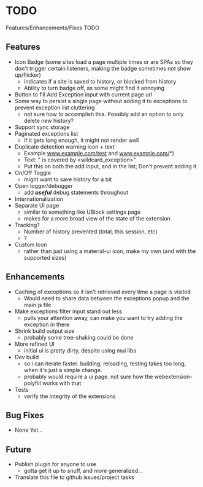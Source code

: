 # TODO

Features/Enhancements/Fixes TODO

## Features

- Icon Badge (some sites load a page multiple times or are SPAs so they don't trigger certain listeners, making the badge sometimes not show up/flicker)
  - indicates if a site is saved to history, or blocked from history
  - Ability to turn badge off, as some might find it annoying
- Button to fill Add Exception input with current page url
- Some way to persist a single page without adding it to exceptions to prevent exception list cluttering
  - not sure how to accomplish this. Possibly add an option to only delete new history?
- Support sync storage
- Paginated exceptions list
  - if it gets long enough, it might not render well
- Duplicate detection warning icon + text
  - Example www.example.com/test and www.example.com/*)
  - Text: "<exception> is covered by <wildcard_exception>"
  - Put this on both the add input, and in the list; Don't prevent adding it
- On/Off Toggle
  - might want to save history for a bit
- Open logger/debugger
  - add ***useful*** debug statements throughout
- Internationalization
- Separate UI page
  - similar to something like UBlock settings page
  - makes for a more broad view of the state of the extension
- Tracking?
  - Number of history prevented (total, this session, etc)
  - ?
- Custom Icon
  - rather than just using a material-ui icon, make my own (and with the supported sizes)

## Enhancements

- Caching of exceptions so it isn't retrieved every time a page is visited
  - Would need to share data between the exceptions popup and the main js file
- Make exceptions filter input stand out less
  - pulls your attention away, can make you want to try adding the exception in there
- Shrink build output size
  - probably some tree-shaking could be done
- More refined UI
  - initial ui is pretty dirty, despite using mui libs
- Dev build
  - so i can iterate faster. building, reloading, testing takes too long, when it's just a simple change.
  - probably would require a ui page. not sure how the webextension-polyfill works with that
- Tests
  - verify the integrity of the extensions

## Bug Fixes

- None Yet...

## Future

- Publish plugin for anyone to use
  - gotta get it up to snuff, and more generalized...
- Translate this file to github issues/project tasks
